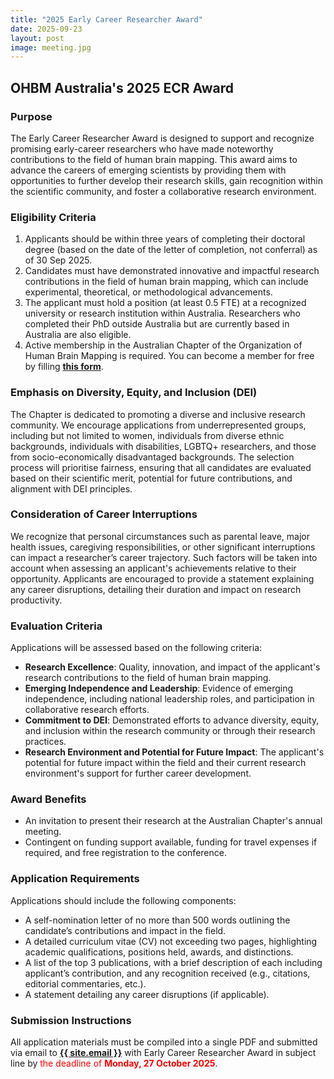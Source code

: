 ```yaml
---
title: "2025 Early Career Researcher Award"
date: 2025-09-23
layout: post
image: meeting.jpg
---
```



<h2 class="text-primary">
    <i class="fa-solid fa-award"></i> OHBM Australia's 2025 ECR Award
</h2>


<h3 class="text-primary">
    <i class="fa-solid fa-circle-info"></i> Purpose
</h3>

The Early Career Researcher Award is designed to support and recognize promising early-career researchers who have made noteworthy contributions to the field of human brain mapping. This award aims to advance the careers of emerging scientists by providing them with opportunities to further develop their research skills, gain recognition within the scientific community, and foster a collaborative research environment.


<h3 class="text-primary">
    <i class="fa-solid fa-circle-check"></i> Eligibility Criteria
</h3>

1. Applicants should be within three years of completing their doctoral degree (based on the date of the letter of completion, not conferral) as of 30 Sep 2025.
2. Candidates must have demonstrated innovative and impactful research contributions in the field of human brain mapping, which can include experimental, theoretical, or methodological advancements.
3. The applicant must hold a position (at least 0.5 FTE) at a recognized university or research institution within Australia. Researchers who completed their PhD outside Australia but are currently based in Australia are also eligible.
4. Active membership in the Australian Chapter of the Organization of Human Brain Mapping is required. You can become a member for free by filling [**this form**](https://docs.google.com/forms/d/e/1FAIpQLSe-7hOgdWB0sMSFNMZ73SJAOtrvaxEBjzg0EGiBoJorPyxWjg/viewform).


<h3 class="text-primary">
    <i class="fa-solid fa-users-viewfinder"></i> Emphasis on Diversity, Equity, and Inclusion (DEI)
</h3>

The Chapter is dedicated to promoting a diverse and inclusive research community. We encourage applications from underrepresented groups, including but not limited to women, individuals from diverse ethnic backgrounds, individuals with disabilities, LGBTQ+ researchers, and those from socio-economically disadvantaged backgrounds. The selection process will prioritise fairness, ensuring that all candidates are evaluated based on their scientific merit, potential for future contributions, and alignment with DEI principles.


<h3 class="text-primary">
    <i class="fa-solid fa-business-time"></i> Consideration of Career Interruptions
</h3>

We recognize that personal circumstances such as parental leave, major health issues, caregiving responsibilities, or other significant interruptions can impact a researcher’s career trajectory. Such factors will be taken into account when assessing an applicant's achievements relative to their opportunity. Applicants are encouraged to provide a statement explaining any career disruptions, detailing their duration and impact on research productivity.


<h3 class="text-primary">
    <i class="fa-solid fa-magnifying-glass-chart"></i> Evaluation Criteria
</h3>

Applications will be assessed based on the following criteria:

- **Research Excellence**: Quality, innovation, and impact of the applicant's research contributions to the field of human brain mapping.
- **Emerging Independence and Leadership**: Evidence of emerging independence, including national leadership roles, and participation in collaborative research efforts.
- **Commitment to DEI**: Demonstrated efforts to advance diversity, equity, and inclusion within the research community or through their research practices.
- **Research Environment and Potential for Future Impact**: The applicant's potential for future impact within the field and their current research environment's support for further career development.

<h3 class="text-primary">
    <i class="fa-solid fa-trophy"></i> Award Benefits
</h3>

- An invitation to present their research at the Australian Chapter's annual meeting.
- Contingent on funding support available, funding for travel expenses if required, and free registration to the conference.


<h3 class="text-primary">
    <i class="fa-solid fa-circle-exclamation"></i> Application Requirements
</h3>

Applications should include the following components:

- A self-nomination letter of no more than 500 words outlining the candidate’s contributions and impact in the field.
- A detailed curriculum vitae (CV) not exceeding two pages, highlighting academic qualifications, positions held, awards, and distinctions.
- A list of the top 3 publications, with a brief description of each including applicant’s contribution, and any recognition received (e.g., citations, editorial commentaries, etc.).
- A statement detailing any career disruptions (if applicable).


<h3 class="text-primary">
    <i class="fa-solid fa-file-signature"></i> Submission Instructions
</h3>

All application materials must be compiled into a single PDF and submitted via email to **<a href="mailto:{{ site.email }}">{{ site.email }}</a>** with Early Career Researcher Award in subject line by<span style="color: red;"> the deadline of **Monday, 27 October 2025**</span>.
